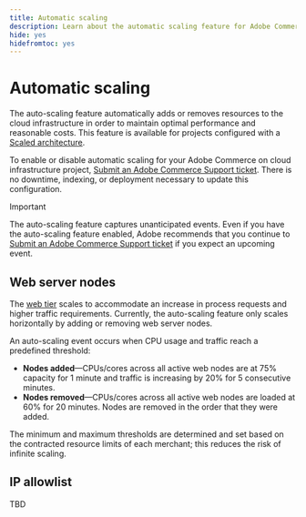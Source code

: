 ```yaml
---
title: Automatic scaling
description: Learn about the automatic scaling feature for Adobe Commerce on cloud infrastructure.
hide: yes
hidefromtoc: yes
---
```


# Automatic scaling

The auto-scaling feature automatically adds or removes resources to the cloud infrastructure in order to maintain optimal performance and reasonable costs. This feature is available for projects configured with a [Scaled architecture](scaled-architecture.md).

To enable or disable automatic scaling for your Adobe Commerce on cloud infrastructure project, [Submit an Adobe Commerce Support ticket](https://experienceleague.adobe.com/docs/commerce-knowledge-base/kb/help-center-guide/magento-help-center-user-guide.html#submit-ticket). There is no downtime, indexing, or deployment necessary to update this configuration.

>[!IMPORTANT]
>
>The auto-scaling feature captures unanticipated events. Even if you have the auto-scaling feature enabled, Adobe recommends that you continue to [Submit an Adobe Commerce Support ticket](https://experienceleague.adobe.com/docs/commerce-knowledge-base/kb/help-center-guide/magento-help-center-user-guide.html#submit-ticket) if you expect an upcoming event.

## Web server nodes

The [web tier](scaled-architecture.md#web-tier) scales to accommodate an increase in process requests and higher traffic requirements. Currently, the auto-scaling feature only scales horizontally by adding or removing web server nodes.

An auto-scaling event occurs when CPU usage and traffic reach a predefined threshold:

- **Nodes added**—CPUs/cores across all active web nodes are at 75% capacity for 1 minute and traffic is increasing by 20% for 5 consecutive minutes.
- **Nodes removed**—CPUs/cores across all active web nodes are loaded at 60% for 20 minutes. Nodes are removed in the order that they were added.

The minimum and maximum thresholds are determined and set based on the contracted resource limits of each merchant; this reduces the risk of infinite scaling.

## IP allowlist

TBD
